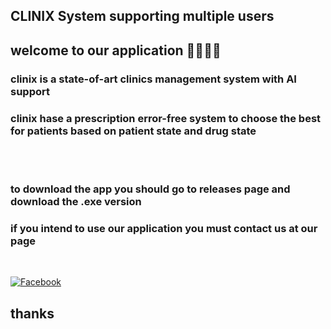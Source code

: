 ## CLINIX System supporting multiple users

## welcome to our application  🌱🌱🌱🌱

### clinix is a state-of-art clinics management system with AI support 
### clinix hase a prescription error-free system to choose the best for patients based on patient state and drug state

<br>
<br>

### to download the app you should go to releases page and download the .exe version

### if you intend to use our application you must contact us at our page 

<br>


 [![Facebook](https://img.shields.io/badge/Facebook-%231877F2.svg?style=for-the-badge&logo=Facebook&logoColor=white)](https://www.facebook.com/CLINIXsoftware/)


## thanks
